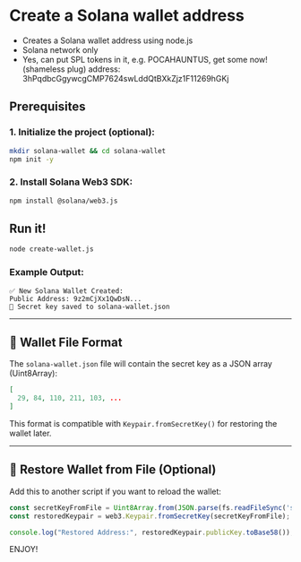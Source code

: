 # Create a Solana wallet address

* Creates a Solana wallet address using node.js
* Solana network only
* Yes, can put SPL tokens in it, e.g. POCAHAUNTUS, get some now! (shameless plug) address: 3hPqdbcGgywcgCMP7624swLddQtBXkZjz1F11269hGKj

## Prerequisites

### 1. Initialize the project (optional):

```bash
mkdir solana-wallet && cd solana-wallet
npm init -y
```

### 2. Install Solana Web3 SDK:

```bash
npm install @solana/web3.js
```

## Run it!

```bash
node create-wallet.js
```

### Example Output:

```
✅ New Solana Wallet Created:
Public Address: 9z2mCjXx1QwDsN...
🔐 Secret key saved to solana-wallet.json
```

---

## 📂 Wallet File Format

The `solana-wallet.json` file will contain the secret key as a JSON array (Uint8Array):

```json
[
  29, 84, 110, 211, 103, ...
]
```

This format is compatible with `Keypair.fromSecretKey()` for restoring the wallet later.

---

## 🔁 Restore Wallet from File (Optional)

Add this to another script if you want to reload the wallet:

```js
const secretKeyFromFile = Uint8Array.from(JSON.parse(fs.readFileSync('solana-wallet.json')));
const restoredKeypair = web3.Keypair.fromSecretKey(secretKeyFromFile);

console.log("Restored Address:", restoredKeypair.publicKey.toBase58());
```

ENJOY!